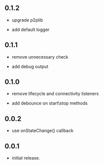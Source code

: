 ## 0.1.2

  - upgrade p2plib

  - add default logger

## 0.1.1

  - remove unnecessary check

  - add debug output

## 0.1.0

  - remove lifecycle and connectivity listeners

  - add debounce on start\stop methods

## 0.0.2

  - use onStateChange() callback

## 0.0.1

  - initial release.
